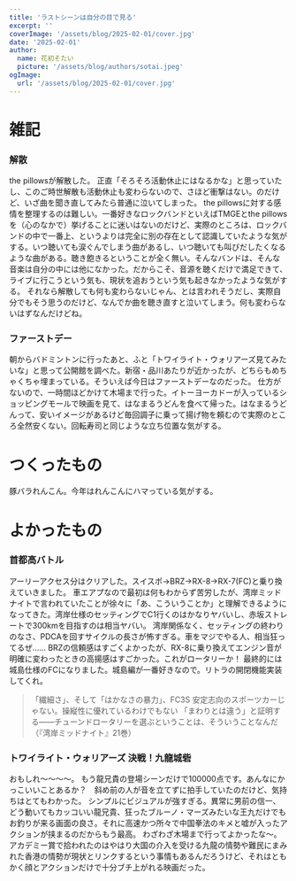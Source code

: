 ```yaml
---
title: 'ラストシーンは自分の目で見る'
excerpt: ''
coverImage: '/assets/blog/2025-02-01/cover.jpg'
date: '2025-02-01'
author:
  name: 花初そたい
  picture: '/assets/blog/authors/sotai.jpeg'
ogImage:
  url: '/assets/blog/2025-02-01/cover.jpg'
---
```

# 雑記
### 解散
the pillowsが解散した。
正直「そろそろ活動休止にはなるかな」と思っていたし、このご時世解散も活動休止も変わらないので、さほど衝撃はない。のだけど、いざ曲を聞き直してみたら普通に泣いてしまった。
the pillowsに対する感情を整理するのは難しい。一番好きなロックバンドといえばTMGEとthe pillowsを（心のなかで）挙げることに迷いはないのだけど、実際のところは、ロックバンドの中で一番上、というよりは完全に別の存在として認識していたような気がする。いつ聴いても涙ぐんでしまう曲があるし、いつ聴いても叫びだしたくなるような曲がある。聴き飽きるということが全く無い。そんなバンドは、そんな音楽は自分の中には他になかった。だからこそ、音源を聴くだけで満足できて、ライブに行こうという気も、現状を追おうという気も起きなかったような気がする。
それなら解散しても何も変わらないじゃん、とは言われそうだし、実際自分でもそう思うのだけど、なんでか曲を聴き直すと泣いてしまう。何も変わらないはずなんだけどね。

### ファーストデー
朝からバドミントンに行ったあと、ふと「トワイライト・ウォリアーズ見てみたいな」と思って公開館を調べた。新宿・品川あたりが近かったが、どちらもめちゃくちゃ埋まっている。そういえば今日はファーストデーなのだった。
仕方がないので、一時間ほどかけて木場まで行った。イトーヨーカドーが入っているショッピングモールで映画を見て、はなまるうどんを食べて帰った。はなまるうどんって、安いイメージがあるけど毎回調子に乗って揚げ物を頼むので実際のところ全然安くない。回転寿司と同じような立ち位置な気がする。

# つくったもの
豚バラれんこん。今年はれんこんにハマっている気がする。

# よかったもの
### 首都高バトル
アーリーアクセス分はクリアした。スイスポ→BRZ→RX-8→RX-7(FC)と乗り換えていきました。
車エアプなので最初は何もわからず苦労したが、湾岸ミッドナイトで言われていたことが徐々に「あ、こういうことか」と理解できるようになってきた。湾岸仕様のセッティングでC1行くのはかなりヤバいし、赤坂ストレートで300kmを目指すのは相当ヤバい。
湾岸関係なく、セッティングの終わりのなさ、PDCAを回すサイクルの長さが怖すぎる。車をマジでやる人、相当狂ってるぜ……
BRZの信頼感はすごくよかったが、RX-8に乗り換えてエンジン音が明確に変わったときの高揚感はすごかった。これがロータリーか！
最終的には城島仕様のFCになりました。城島編が一番好きなので。リトラの開閉機能実装してくれ。
> 「繊細さ」、そして「はかなさの暴力」、FC3S
安定志向のスポーツカーじゃない。操縦性に優れているわけでもない
「まわりとは違う」と証明する――チューンドロータリーを選ぶということは、そういうことなんだ
（『湾岸ミッドナイト』21巻）

### トワイライト・ウォリアーズ 決戦！九龍城砦
おもしれ～～～～。
もう龍兄貴の登場シーンだけで100000点です。あんなにかっこいいことあるか？　斜め前の人が音を立てずに拍手していたのだけど、気持ちはとてもわかった。
シンプルにビジュアルが強すぎる。異常に男前の信一、どう動いてもカッコいい龍兄貴、狂ったブルーノ・マーズみたいな王九だけでもお釣りが来る画面の良さ。それに高速かつ所々で中国拳法のキメと嘘が入ったアクションが挟まるのだからもう最高。
わざわざ木場まで行ってよかったな～。アカデミー賞で拾われたのはやはり大国の介入を受ける九龍の情勢や難民にまみれた香港の情勢が現状とリンクするという事情もあるんだろうけど、それはともかく顔とアクションだけで十分ブチ上がれる映画だった。